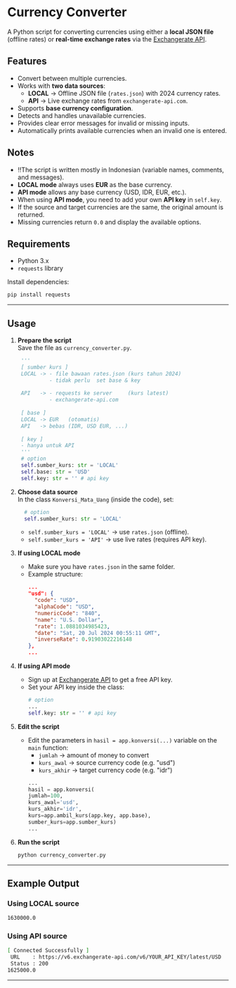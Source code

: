 # Currency Converter

A Python script for converting currencies using either a **local JSON file** (offline rates) or **real-time exchange rates** via the [Exchangerate API](https://www.exchangerate-api.com/).

## Features

- Convert between multiple currencies.  
- Works with **two data sources**:  
  - **LOCAL** → Offline JSON file (`rates.json`) with 2024 currency rates.  
  - **API** → Live exchange rates from `exchangerate-api.com`.  
- Supports **base currency configuration**.  
- Detects and handles unavailable currencies.  
- Provides clear error messages for invalid or missing inputs.  
- Automatically prints available currencies when an invalid one is entered.

## Notes

- ‼️The script is written mostly in Indonesian (variable names, comments, and messages).  
- **LOCAL mode** always uses **EUR** as the base currency.  
- **API mode** allows any base currency (USD, IDR, EUR, etc.).  
- When using **API mode**, you need to add your own **API key** in `self.key`.  
- If the source and target currencies are the same, the original amount is returned.  
- Missing currencies return `0.0` and display the available options.

## Requirements

- Python 3.x  
- `requests` library  

Install dependencies:  

```bash
pip install requests
```

---

## Usage

1. **Prepare the script**  
   Save the file as `currency_converter.py`.
   ```python
    '''
    [ sumber kurs ]
    LOCAL -> - file bawaan rates.json (kurs tahun 2024)
             - tidak perlu  set base & key
             
    API   -> - requests ke server     (kurs latest)
             - exchangerate-api.com
    
    [ base ]
    LOCAL -> EUR   (otomatis)
    API   -> bebas (IDR, USD EUR, ...)
    
    [ key ]
    - hanya untuk API 
    '''
    # option
    self.sumber_kurs: str = 'LOCAL'
    self.base: str = 'USD'
    self.key: str = '' # api key
   ```

3. **Choose data source**  
   In the class `Konversi_Mata_Uang` (inside the code), set:
   ```python
     # option
     self.sumber_kurs: str = 'LOCAL'
   ``` 
   - `self.sumber_kurs = 'LOCAL'` → use `rates.json` (offline).  
   - `self.sumber_kurs = 'API'` → use live rates (requires API key).  

4. **If using LOCAL mode**  
   - Make sure you have `rates.json` in the same folder.  
   - Example structure:
     ```json
     ...
     "usd": {
       "code": "USD",
       "alphaCode": "USD",
       "numericCode": "840",
       "name": "U.S. Dollar",
       "rate": 1.0881034985423,
       "date": "Sat, 20 Jul 2024 00:55:11 GMT",
       "inverseRate": 0.91903022216148
     },
     ...
     ```

5. **If using API mode**  
   - Sign up at [Exchangerate API](https://www.exchangerate-api.com/) to get a free API key.  
   - Set your API key inside the class:  
     ```python
     # option
     ...
     self.key: str = '' # api key
     ```

6. **Edit the script**
   - Edit the parameters in `hasil = app.konversi(...)` variable on the `main` function:
     - `jumlah` -> amount of money to convert
     - `kurs_awal` -> source currency code (e.g. "usd")
     - `kurs_akhir` -> target currency code (e.g. "idr")
     ```python
     ...
     hasil = app.konversi(
     jumlah=100,
     kurs_awal='usd',
     kurs_akhir='idr',
     kurs=app.ambil_kurs(app.key, app.base),
     sumber_kurs=app.sumber_kurs)
     ...
     ```
   
8. **Run the script**  
   ```bash
   python currency_converter.py
   ```

---

## Example Output  

### Using **LOCAL** source  
```bash
1630000.0
```

### Using **API** source  
```bash
[ Connected Successfully ]
 URL    : https://v6.exchangerate-api.com/v6/YOUR_API_KEY/latest/USD
 Status : 200
1625000.0
```

---

